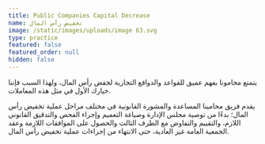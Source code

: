 ```yaml
---
title: Public Companies Capital Decrease
name: تخفيض رأس المال
image: /static/images/uploads/image 63.svg
type: practice
featured: false
featured_order: null
hidden: false
---
```


يتمتع محامونا بفهم عميق للقواعد والدوافع التجارية لخفض رأس المال، ولهذا السبب فإننا خيارك الأول في مثل هذه المعاملات.

يقدم فريق محامينا المساعدة والمشورة القانونية في مختلف مراحل عملية تخفيض رأس المال؛ بدءًا من توصية مجلس الإدارة وصياغة التعميم وإجراء الفحص والتدقيق القانوني اللازم، والتقييم والتفاوض مع الطرف الثالث والحصول على الموافقات اللازمة وعقد الجمعية العامة غير العادية، حتى الانتهاء من إجراءات عملية تخفيض رأس المال.